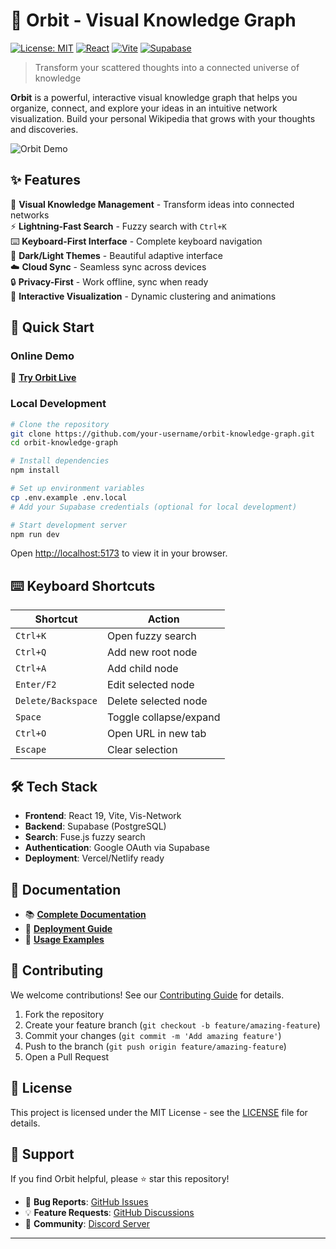 # 🌌 Orbit - Visual Knowledge Graph

[![License: MIT](https://img.shields.io/badge/License-MIT-yellow.svg)](https://opensource.org/licenses/MIT)
[![React](https://img.shields.io/badge/React-19.1.1-61dafb.svg)](https://reactjs.org/)
[![Vite](https://img.shields.io/badge/Vite-7.1.2-646cff.svg)](https://vitejs.dev/)
[![Supabase](https://img.shields.io/badge/Supabase-3ecf8e.svg)](https://supabase.com/)

> Transform your scattered thoughts into a connected universe of knowledge

**Orbit** is a powerful, interactive visual knowledge graph that helps you organize, connect, and explore your ideas in an intuitive network visualization. Build your personal Wikipedia that grows with your thoughts and discoveries.

![Orbit Demo](https://via.placeholder.com/800x400/007acc/ffffff?text=Orbit+Knowledge+Graph+Demo)

## ✨ Features

🧠 **Visual Knowledge Management** - Transform ideas into connected networks  
⚡ **Lightning-Fast Search** - Fuzzy search with `Ctrl+K`  
⌨️ **Keyboard-First Interface** - Complete keyboard navigation  
🌙 **Dark/Light Themes** - Beautiful adaptive interface  
☁️ **Cloud Sync** - Seamless sync across devices  
🔒 **Privacy-First** - Work offline, sync when ready  
🎨 **Interactive Visualization** - Dynamic clustering and animations

## 🚀 Quick Start

### Online Demo

🔗 **[Try Orbit Live](https://your-orbit-app.vercel.app)**

### Local Development

```bash
# Clone the repository
git clone https://github.com/your-username/orbit-knowledge-graph.git
cd orbit-knowledge-graph

# Install dependencies
npm install

# Set up environment variables
cp .env.example .env.local
# Add your Supabase credentials (optional for local development)

# Start development server
npm run dev
```

Open [http://localhost:5173](http://localhost:5173) to view it in your browser.

## ⌨️ Keyboard Shortcuts

| Shortcut           | Action                 |
| ------------------ | ---------------------- |
| `Ctrl+K`           | Open fuzzy search      |
| `Ctrl+Q`           | Add new root node      |
| `Ctrl+A`           | Add child node         |
| `Enter/F2`         | Edit selected node     |
| `Delete/Backspace` | Delete selected node   |
| `Space`            | Toggle collapse/expand |
| `Ctrl+O`           | Open URL in new tab    |
| `Escape`           | Clear selection        |

## 🛠️ Tech Stack

- **Frontend**: React 19, Vite, Vis-Network
- **Backend**: Supabase (PostgreSQL)
- **Search**: Fuse.js fuzzy search
- **Authentication**: Google OAuth via Supabase
- **Deployment**: Vercel/Netlify ready

## 📖 Documentation

- 📚 **[Complete Documentation](./PROJECT_DOCUMENTATION.md)**
- 🚀 **[Deployment Guide](./DEPLOYMENT_GUIDE.md)**
- 🎯 **[Usage Examples](./examples/)**

## 🤝 Contributing

We welcome contributions! See our [Contributing Guide](CONTRIBUTING.md) for details.

1. Fork the repository
2. Create your feature branch (`git checkout -b feature/amazing-feature`)
3. Commit your changes (`git commit -m 'Add amazing feature'`)
4. Push to the branch (`git push origin feature/amazing-feature`)
5. Open a Pull Request

## 📄 License

This project is licensed under the MIT License - see the [LICENSE](LICENSE) file for details.

## 🌟 Support

If you find Orbit helpful, please ⭐ star this repository!

- 🐛 **Bug Reports**: [GitHub Issues](https://github.com/your-username/orbit/issues)
- 💡 **Feature Requests**: [GitHub Discussions](https://github.com/your-username/orbit/discussions)
- 💬 **Community**: [Discord Server](https://discord.gg/orbit)

---


